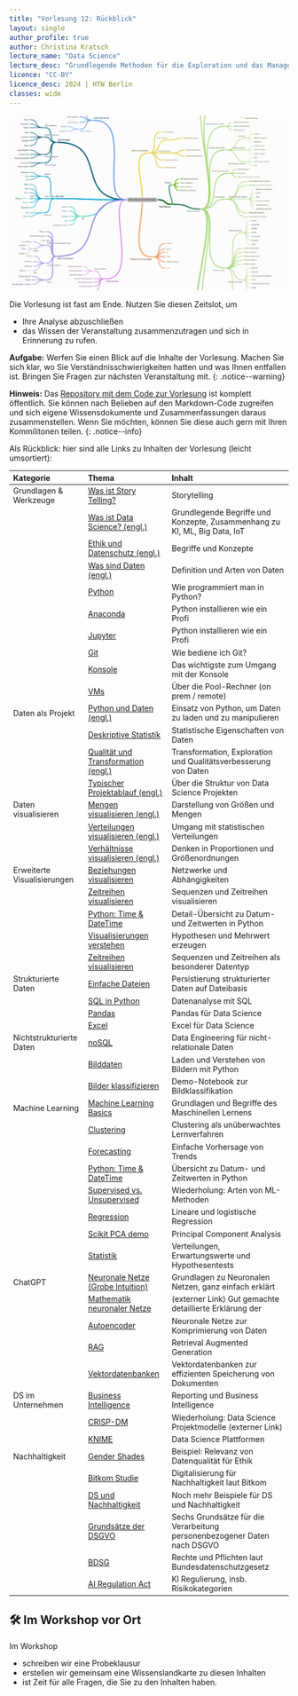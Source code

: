 ```yaml
---
title: "Vorlesung 12: Rückblick"
layout: single
author_profile: true
author: Christina Kratsch
lecture_name: "Data Science"
lecture_desc: "Grundlegende Methoden für die Exploration und das Management von Daten."
licence: "CC-BY"
licence_desc: 2024 | HTW Berlin 
classes: wide
---
```


![](img/mindmap.png)


Die Vorlesung ist fast am Ende. Nutzen Sie diesen Zeitslot, um
* Ihre Analyse abzuschließen
* das Wissen der Veranstaltung zusammenzutragen und sich in Erinnerung zu rufen.


**Aufgabe:** Werfen Sie einen Blick auf die Inhalte der Vorlesung. Machen Sie sich klar, wo Sie Verständnisschwierigkeiten hatten und was Ihnen entfallen ist. Bringen Sie Fragen zur nächsten Veranstaltung mit.
{: .notice--warning} 

**Hinweis:** Das [Repository mit dem Code zur Vorlesung](https://github.com/chkra/ds-lecture) ist komplett öffentlich. Sie können nach Belieben auf den Markdown-Code zugreifen und sich eigene Wissensdokumente und Zusammenfassungen daraus zusammenstellen. Wenn Sie möchten, können Sie diese auch gern mit Ihren Kommilitonen teilen.
{: .notice--info} 


Als Rückblick: hier sind alle Links zu Inhalten der Vorlesung (leicht umsortiert):


| Kategorie | Thema | Inhalt | 
| :----- | :------------- |  :---------- |
| Grundlagen & Werkzeuge  | [Was ist Story Telling?](/modules/story-telling/story-telling.md) | Storytelling |
|  | [Was ist Data Science? (engl.)](/modules/01-defining-data-science/ds.md) |  Grundlegende Begriffe und Konzepte, Zusammenhang zu KI, ML, Big Data, IoT  | 
|  | [Ethik und Datenschutz (engl.)](/modules/02-ethics/ethics.md) |  Begriffe und Konzepte | 
|  | [Was sind Daten  (engl.)](/modules/03-defining-data/def_data.md) |  Definition und Arten von Daten  | 
|  | [Python](/modules/howto-python/python.md) |  Wie programmiert man in Python? | 
|  | [Anaconda](/modules/howto-anaconda/anaconda.md) |  Python installieren wie ein Profi | 
|  | [Jupyter](/modules/howto-anaconda/anaconda.md) |  Python installieren wie ein Profi | 
|  | [Git](/modules/howto-git/git.md) |  Wie bediene ich Git? | 
|  | [Konsole](/modules/howto-console/console.md) | Das wichtigste zum Umgang mit der Konsole | 
|  | [VMs](/modules/howto-vm/vm.md) |  Über die Pool-Rechner (on prem / remote) |  
| Daten als Projekt | [Python und Daten (engl.)](/modules/07-python/python.md) |  Einsatz von Python, um Daten zu laden und zu manipulieren| 
|  | [Deskriptive Statistik](/modules/descriptive-statistics/desc-stats.md) |  Statistische Eigenschaften von Daten | 
|  | [Qualität und Transformation (engl.)](/modules/08-data-preparation/data_prep.md) |  Transformation, Exploration und Qualitätsverbesserung von Daten | 
|  | [Typischer Projektablauf (engl.)](/modules/14-life-cycle-intro/lifecycle.md) |  Über die Struktur von Data Science Projekten | 
| Daten visualisieren | [Mengen visualisieren (engl.)](/modules/09-visualization-quantities/viz.md) |  Darstellung von Größen und Mengen | 
|  | [Verteilungen visualisieren (engl.)](/modules/10-visualization-distributions/viz_dist.md) |  Umgang mit statistischen Verteilungen | 
|  | [Verhältnisse visualisieren (engl.)](/modules/11-visualization-proportions/viz_prop.md) |  Denken in Proportionen und Größenordnungen | 
| Erweiterte Visualisierungen | [Beziehungen visualisieren](/modules/12-visualization-relationships/viz_rel.md) | Netzwerke und Abhängigkeiten | 
|  | [Zeitreihen visualisieren](/modules/time-series-data/timeseries.md) | Sequenzen und Zeitreihen visualisieren | 
|  | [Python: Time & DateTime](/modules/time-series-data/python-datetime.md/) | Detail-Übersicht zu Datum- und Zeitwerten in Python | 
|  | [Visualisierungen verstehen](/modules/13-meaningful-visualizations/viz_mean.md) | Hypothesen und Mehrwert erzeugen | 
|  | [Zeitreihen visualisieren](/modules/time-series-data/timeseries.md) | Sequenzen und Zeitreihen als besonderer Datentyp | 
| Strukturierte Daten | [Einfache Dateien](/modules/reading-structured-data/structured-data-files.md) | Persistierung strukturierter Daten auf Dateibasis | 
|  | [SQL in Python](/modules/reading-structured-data/structured-data-databases.md) | Datenanalyse mit SQL | 
|  | [Pandas](/modules/reading-structured-data/structured-data-pandas.md) | Pandas für Data Science | 
|  | [Excel](/modules/reading-structured-data/structured-data-exel.md) | Excel für Data Science | 
| Nichtstrukturierte Daten | [noSQL](/modules/noSQL/noSQL.md) | Data Engineering für nicht-relationale Daten | 
|  | [Bilddaten](/modules/cv-basics/cv-basics.md) | Laden und Verstehen von Bildern mit Python | 
|  | [Bilder klassifizieren](https://www.kaggle.com/code/iamleonie/pytorch-image-classification-tutorial-for-beginner) | Demo-Notebook zur Bildklassifikation | 
| Machine Learning | [Machine Learning Basics](/modules/ml-basics/ml-basics.md) | Grundlagen und Begriffe des Maschinellen Lernens | 
|  | [Clustering](/modules/clustering/clust.md) | Clustering als unüberwachtes Lernverfahren | 
|  | [Forecasting](/modules/forecasting/forecasting.md) | Einfache Vorhersage von Trends | 
|  | [Python: Time & DateTime](/modules/time-series-data/python-datetime.md) | Übersicht zu Datum- und Zeitwerten in Python | 
|  | [Supervised vs. Unsupervised](/modules/ml-basics/ml-basics.md) | Wiederholung: Arten von ML-Methoden |
|  | [Regression](/modules/regression/regression.md) | Lineare und logistische Regression |
|  | [Scikit PCA demo](https://scikit-learn.org/stable/auto_examples/decomposition/plot_pca_iris.html#sphx-glr-auto-examples-decomposition-plot-pca-iris-py) | Principal Component Analysis | 
|  | [Statistik](/modules/statistical-inference/stat-inf.md) | Verteilungen, Erwartungswerte und Hypothesentests | 
| ChatGPT | [Neuronale Netze (Grobe Intuition)](/modules/nn/nn.md) | Grundlagen zu Neuronalen Netzen, ganz einfach erklärt | 
|  | [Mathematik neuronaler Netze](https://towardsdatascience.com/simple-introduction-to-neural-networks-ac1d7c3d7a2c) | (externer Link) Gut gemachte detaillierte Erklärung der |  mathematischen Hintergründe zur Vertiefung| 
|  | [Autoencoder](/modules/autoencoder/autoencoder.md) | Neuronale Netze zur Komprimierung von Daten | 
|  | [RAG](/modules/rag/rag.md) | Retrieval Augmented Generation | 
|  | [Vektordatenbanken](/modules/vector-databases/vector-databases.md) | Vektordatenbanken zur effizienten Speicherung von Dokumenten | 
| DS im Unternehmen | [Business Intelligence](/modules/business-intelligence/bi.md) | Reporting und Business Intelligence | 
|  | [CRISP-DM](https://datasolut.com/crisp-dm-standard/) | Wiederholung: Data Science Projektmodelle (externer Link) |
|  | [KNIME](/modules/ds-plattform/ds-plattform.md) | Data Science Plattformen |
| Nachhaltigkeit | [Gender Shades](http://gendershades.org) | Beispiel: Relevanz von Datenqualität für Ethik | 
|  | [Bitkom Studie](https://www.bitkom.org/sites/default/files/2021-10/20211010_bitkom_studie_klimaeffekte_der_digitalisierung.pdf) | Digitalisierung für Nachhaltigkeit laut Bitkom |
|  | [DS und Nachhaltigkeit](/modules/sustainability/sustainability.md) | Noch mehr Beispiele für DS und Nachhaltigkeit | 
|  | [Grundsätze der DSGVO]("https://de.wikipedia.org/wiki/Datenschutz-Grundverordnung#Grunds%C3%A4tze_der_Verarbeitung_personenbezogener_Daten") | Sechs Grundsätze für die Verarbeitung personenbezogener Daten nach DSGVO |
|  | [BDSG](https://de.wikipedia.org/wiki/Bundesdatenschutzgesetz) | Rechte und Pflichten laut Bundesdatenschutzgesetz |
|  | [AI Regulation Act](https://en.wikipedia.org/wiki/Artificial_Intelligence_Act) | KI Regulierung, insb. Risikokategorien |

## 🛠 Im Workshop vor Ort

Im Workshop 
* schreiben wir eine Probeklausur
* erstellen wir gemeinsam eine Wissenslandkarte zu diesen Inhalten
* ist Zeit für alle Fragen, die Sie zu den Inhalten haben. 